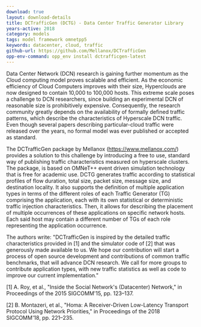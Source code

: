```yaml
---
download: true
layout: download-details
title: DCTrafficGen (DCTG) - Data Center Traffic Generator Library
years-active: 2018
category: models
tags: model framework omnetpp5
keywords: datacenter, cloud, traffic
github-url: https://github.com/Mellanox/DCTrafficGen
opp-env-command: opp_env install dctrafficgen-latest
---
```


Data Center Network (DCN) research is gaining further momentum as the Cloud
computing model proves scalable and efficient. As the economic efficiency of
Cloud Computers improves with their size, Hyperclouds are now designed to
contain 10,000 to 100,000 hosts. This extreme scale poses a challenge to DCN
researchers, since building an experimental DCN of reasonable size is
prohibitively expensive. Consequently, the research community greatly depends on
the availability of formally defined traffic patterns, which describe the
characteristics of Hyperscale DCN traffic. Even though several papers describing
particular-cloud traffic were released over the years, no formal model was ever
published or accepted as standard.

The DCTrafficGen package by Mellanox (https://www.mellanox.com/) provides a
solution to this challenge by introducing a free to use, standard way of
publishing traffic characteristics measured on hyperscale clusters. The package,
is based on OMNeT++ event driven simulation technology that is free for academic
use. DCTG generates traffic according to statistical profiles of flow duration,
total size, packet size, message size, and destination locality. It also
supports the definition of multiple application types in terms of the different
roles of each Traffic Generator (TG) comprising the application, each with its
own statistical or deterministic traffic injection characteristics. Then, it
allows for describing the placement of multiple occurrences of these
applications on specific network hosts. Each said host may contain a different
number of TGs of each role representing the application occurrence.

The authors write: "DCTrafficGen is inspired by the detailed traffic
characteristics provided in [1] and the simulator code of [2] that was
generously made available to us. We hope our contribution will start a process
of open source development and contributions of common traffic benchmarks, that
will advance DCN research. We call for more groups to contribute application
types, with new traffic statistics as well as code to improve our current
implementation."

[1] A. Roy, et al., "Inside the Social Network's (Datacenter) Network," in Proceedings of the 2015 SIGCOMM'15, pp. 123–137.

[2] B. Montazeri, et al., "Homa: A Receiver-Driven Low-Latency Transport Protocol Using Network Priorities," in Proceedings of the 2018 SIGCOMM'18, pp. 221–235.
